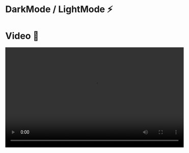 # DarkMode / LightMode ⚡

# Video 🎥
<video width="560" height="315" controls>
  <source src="Project vid.mp4" type="video/mp4">
  Your browser does not support the video tag.
</video>

